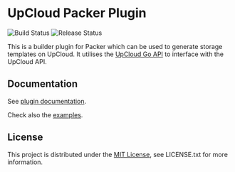 # UpCloud Packer Plugin

![Build Status](https://github.com/UpCloudLtd/packer-plugin-upcloud/workflows/test/badge.svg)
![Release Status](https://github.com/UpCloudLtd/packer-plugin-upcloud/workflows/release/badge.svg)

This is a builder plugin for Packer which can be used to generate storage templates on UpCloud. It utilises the [UpCloud Go API](https://github.com/UpCloudLtd/upcloud-go-api) to interface with the UpCloud API.

## Documentation

See [plugin documentation](https://developer.hashicorp.com/packer/integrations/UpCloudLtd/upcloud/).

Check also the [examples](example/).

## License

This project is distributed under the [MIT License](https://opensource.org/licenses/MIT), see LICENSE.txt for more information.
